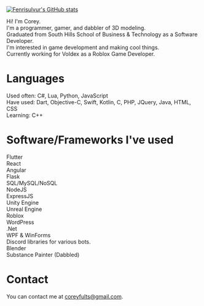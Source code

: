 [![Fenrisulvur's GitHub stats](https://github-readme-stats.vercel.app/api?username=Fenrisulvur)](https://github.com/anuraghazra/github-readme-stats)

Hi! I'm Corey. <br />
I'm a programmer, gamer, and dabbler of 3D modeling. <br />
Graduated from South Hills School of Business & Technology as a Software Developer. <br />
I'm interested in game development and making cool things. <br />
Currently working for Voldex as a Roblox Game Developer. <br />

# Languages 
Used often: C#, Lua, Python, JavaScript <br /> 
Have used: Dart, Objective-C, Swift, Kotlin, C, PHP, JQuery, Java, HTML, CSS <br />
Learning: C++ <br />

# Software/Frameworks I've used
Flutter <br />
React <br />
Angular <br />
Flask <br />
SQL/MySQL/NoSQL <br />
NodeJS <br />
ExpressJS <br />
Unity Engine <br />
Unreal Engine <br />
Roblox <br />
WordPress <br />
.Net <br />
WPF & WinForms <br />
Discord libraries for various bots. <br />
Blender <br />
Substance Painter (Dabbled) <br />

# Contact
You can contact me at coreyfults@gmail.com. <br />

<!---
Fenrisulvur/Fenrisulvur is a ✨ special ✨ repository because its `README.md` (this file) appears on your GitHub profile.
You can click the Preview link to take a look at your changes.
--->
